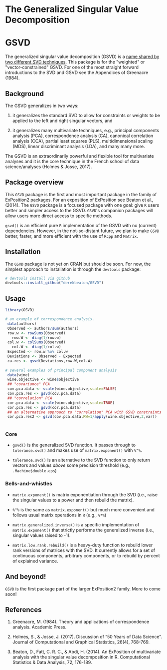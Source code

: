 The Generalized Singular Value Decomposition
================

GSVD
====

The generalized singular value decomposition (GSVD) is a [name shared by two different SVD techniques](https://en.wikipedia.org/wiki/Generalized_singular_value_decomposition). This package is for the "weighted" or "vector-constrained" GSVD. For one of the most straight forward introductions to the SVD and GSVD see the Appendices of Greenacre (1984).

Background
----------

The GSVD generalizes in two ways:

1.  it generalizes the standard SVD to allow for constraints or weights to be applied to the left and right singular vectors, and

2.  it generalizes many multivariate techniques, e.g., principal components analysis (PCA), correspondence analysis (CA), canonical correlation analysis (CCA), partial least squares (PLS), multidimensional scaling (MDS), linear discriminant analysis (LDA), and many many more.

The GSVD is an extraordinarily powerful and flexible tool for multivariate analyses and it is the core technique in the French school of data science/analyses (Holmes & Josse, 2017).

Package overview
----------------

This `GSVD` package is the first and most important package in the family of ExPosition2 packages. For an exposition of ExPosition see Beaton et al., (2014). The `GSVD` package is a focused package with one goal: give `R` users better and simpler access to the GSVD. `GSVD`'s companion packages will allow users more direct access to specific methods.

`gsvd()` is an efficient pure `R` implementation of the GSVD with no (current) dependencies. However, in the not-so-distant future, we plan to make `GSVD` better, faster, and more efficient with the use of `Rcpp` and `Matrix`.

Installation
------------

The `GSVD` package is not yet on CRAN but should be soon. For now, the simplest approach to installation is through the `devtools` package:

``` r
# devtools install via github
devtools::install_github("derekbeaton/GSVD")
```

Usage
-----

``` r
library(GSVD)

# an example of correspondence analysis.
 data(authors)
 Observed <- authors/sum(authors)
 row.w <- rowSums(Observed)
   row.W <- diag(1/row.w)
 col.w <- colSums(Observed)
   col.W <- diag(1/col.w)
 Expected <- row.w %o% col.w
 Deviations <- Observed - Expected
 ca.res <- gsvd(Deviations,row.W,col.W)
 
# several examples of principal component analysis
 data(wine)
 wine.objective <- wine$objective
 ## "covariance" PCA
 cov.pca.data <- scale(wine.objective,scale=FALSE)
 cov.pca.res <- gsvd(cov.pca.data)
 ## "correlation" PCA
 cor.pca.data <- scale(wine.objective,scale=TRUE)
 cor.pca.res <- gsvd(cor.pca.data)
 ## an alternative approach to "correlation" PCA with GSVD constraints
 cor.pca.res2 <- gsvd(cov.pca.data,RW=1/apply(wine.objective,2,var))
 
```

### Core

-   `gsvd()` is the generalized SVD function. It passes through to `tolerance.svd()` and makes use of `matrix.exponent()` with `%^%`.

-   `tolerance.svd()` is an alternative to the SVD function to only return vectors and values *above* some precision threshold (e.g., `.Machine$double.eps`)

### Bells-and-whistles

-   `matrix.exponent()` is matrix exponentiation through the SVD (i.e., raise the singular values to a power and then rebuild the matrix).

-   `%^%` is the same as `matrix.exponent()` but much more convenient and follows usual matrix operations in `R` (e.g., `%*%`)

-   `matrix.generalized.inverse()` is a specific implementation of `matrix.exponent()` that strictly performs the generalized inverse (i.e., singular values raised to -1).

-   `matrix.low.rank.rebuild()` is a heavy-duty function to rebuild lower rank versions of matrices with the SVD. It currently allows for a set of continuous components, arbitrary components, or to rebuild by percent of explained variance.

And beyond!
-----------

`GSVD` is the first package part of the larger ExPosition2 family. More to come soon!

References
----------

1.  Greenacre, M. (1984). Theory and applications of correspondence analysis. Academic Press.

2.  Holmes, S., & Josse, J. (2017). Discussion of “50 Years of Data Science”. Journal of Computational and Graphical Statistics, 26(4), 768-769.

3.  Beaton, D., Fatt, C. R. C., & Abdi, H. (2014). An ExPosition of multivariate analysis with the singular value decomposition in R. Computational Statistics & Data Analysis, 72, 176-189.
